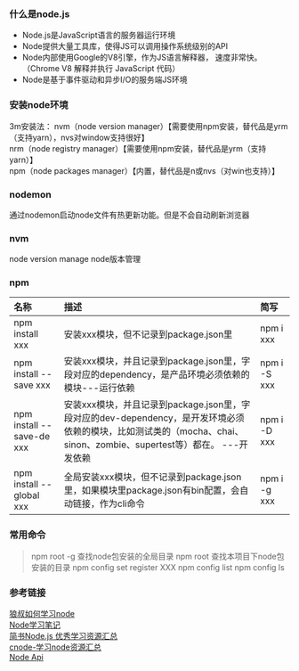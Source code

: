 ### 什么是node.js

* Node.js是JavaScript语言的服务器运行环境
* Node提供大量工具库，使得JS可以调用操作系统级别的API
* Node内部使用Google的V8引擎，作为JS语言解释器， 速度非常快。（Chrome V8 解释并执行 JavaScript 代码）
* Node是基于事件驱动和异步I/O的服务端JS环境

### 安装node环境

3m安装法：
nvm（node version manager）【需要使用npm安装，替代品是yrm（支持yarn），nvs对window支持很好】		
nrm（node registry manager）【需要使用npm安装，替代品是yrm（支持yarn）】		
npm（node packages manager）【内置，替代品是n或nvs（对win也支持）】		

### nodemon
通过nodemon启动node文件有热更新功能。但是不会自动刷新浏览器

### nvm 

node version manage  node版本管理


### npm

| 名称                      | 描述                                                         | 简写         |
| :------------------------ | :----------------------------------------------------------- | :----------- |
| npm install xxx           | 安装xxx模块，但不记录到package.json里                        | npm i xxx    |
| npm install --save xxx    | 安装xxx模块，并且记录到package.json里，字段对应的dependency，是产品环境必须依赖的模块---运行依赖 | npm i -S xxx |
| npm install --save-de xxx | 安装xxx模块，并且记录到package.json里，字段对应的dev-dependency，是开发环境必须依赖的模块，比如测试类的（mocha、chai、sinon、zombie、supertest等）都在。 ---开发依赖 | npm i -D xxx |
| npm install --global xxx  | 全局安装xxx模块，但不记录到package.json里，如果模块里package.json有bin配置，会自动链接，作为cli命令 | npm i -g xxx |

### 常用命令

> npm root -g 查找node包安装的全局目录
> npm root 查找本项目下node包安装的目录
> npm config set register XXX
> npm config list
> npm config ls


### 参考链接

[狼叔如何学习node](https://cnodejs.org/topic/5ab3166be7b166bb7b9eccf7)		
[Node学习笔记](https://github.com/chyingp/nodejs-learning-guide)	
[简书Node.js 优秀学习资源汇总](https://www.jianshu.com/p/e37835da4624)		
[cnode-学习node资源汇总](https://cnodejs.org/getstart)      
[Node Api](http://nodejs.cn/api/fs.html)
